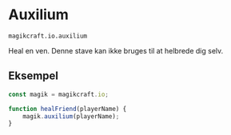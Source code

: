 
# Auxilium

`magikcraft.io.auxilium`

Heal en ven. Denne stave kan ikke bruges til at helbrede dig selv.

## Eksempel

```javascript
const magik = magikcraft.io;

function healFriend(playerName) {
    magik.auxilium(playerName);
}
```
